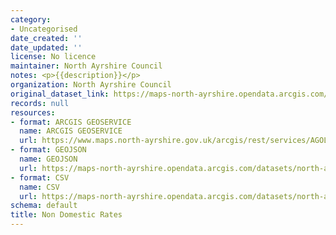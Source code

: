 ```yaml
---
category:
- Uncategorised
date_created: ''
date_updated: ''
license: No licence
maintainer: North Ayrshire Council
notes: <p>{{description}}</p>
organization: North Ayrshire Council
original_dataset_link: https://maps-north-ayrshire.opendata.arcgis.com/maps/north-ayrshire::non-domestic-rates
records: null
resources:
- format: ARCGIS GEOSERVICE
  name: ARCGIS GEOSERVICE
  url: https://www.maps.north-ayrshire.gov.uk/arcgis/rest/services/AGOL/Open_Data_Portal3/MapServer/33
- format: GEOJSON
  name: GEOJSON
  url: https://maps-north-ayrshire.opendata.arcgis.com/datasets/north-ayrshire::non-domestic-rates.geojson?outSR=%7B%22latestWkid%22%3A27700%2C%22wkid%22%3A27700%7D
- format: CSV
  name: CSV
  url: https://maps-north-ayrshire.opendata.arcgis.com/datasets/north-ayrshire::non-domestic-rates.csv?outSR=%7B%22latestWkid%22%3A27700%2C%22wkid%22%3A27700%7D
schema: default
title: Non Domestic Rates
---
```

